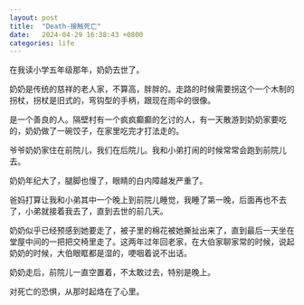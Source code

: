 ```yaml
---
layout: post
title:  "Death-接触死亡"
date:   2024-04-29 16:38:43 +0800
categories: life
---
```

在我读小学五年级那年，奶奶去世了。

奶奶是传统的慈祥的老人家，不算高，胖胖的。走路的时候需要拐这个一个木制的拐杖，拐杖是旧式的，弯钩型的手柄，跟现在雨伞的很像。

是一个善良的人。隔壁村有一个疯疯癫癫的乞讨的人，有一天散游到奶奶家要吃的，奶奶做了一碗饺子，在家里吃完才打法走的。

爷爷奶奶家住在前院儿，我们在后院儿。我和小弟打闹的时候常常会跑到前院儿去。

奶奶年纪大了，腿脚也慢了，眼睛的白内障越发严重了。

爸妈打算让我和小弟其中一个晚上到前院儿睡觉，我睡了第一晚，后面再也不去了，小弟就接着我去了，直到去世的前几天。

奶奶似乎已经预感到她要走了，被子里的棉花被她撕扯出来了，直到最后一天坐在堂屋中间的一把把交椅里走了。这两年过年回老家，在大伯家聊家常的时候，说起奶奶的时候，大伯眼眶都是湿的，哽咽着说不出话。

奶奶走后，前院儿一直空置着，不太敢过去，特别是晚上。

对死亡的恐惧，从那时起烙在了心里。